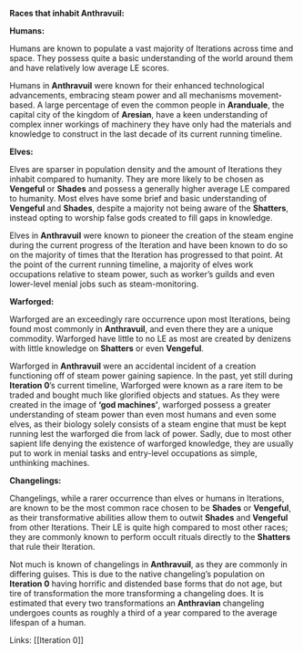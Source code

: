 **Races that inhabit Anthravuil:**

**Humans:**

Humans are known to populate a vast majority of Iterations across time and space. They possess quite a basic understanding of the world around them and have relatively low average LE scores.

Humans in **Anthravuil** were known for their enhanced technological advancements, embracing steam power and all mechanisms movement-based. A large percentage of even the common people in **Aranduale**, the capital city of the kingdom of **Aresian**, have a keen understanding of complex inner workings of machinery they have only had the materials and knowledge to construct in the last decade of its current running timeline.

**Elves:**

Elves are sparser in population density and the amount of Iterations they inhabit compared to humanity. They are more likely to be chosen as **Vengeful** or **Shades** and possess a generally higher average LE compared to humanity. Most elves have some brief and basic understanding of **Vengeful** and **Shades**, despite a majority not being aware of the **Shatters**, instead opting to worship false gods created to fill gaps in knowledge.

Elves in **Anthravuil** were known to pioneer the creation of the steam engine during the current progress of the Iteration and have been known to do so on the majority of times that the Iteration has progressed to that point. At the point of the current running timeline, a majority of elves work occupations relative to steam power, such as worker’s guilds and even lower-level menial jobs such as steam-monitoring.

**Warforged:**

Warforged are an exceedingly rare occurrence upon most Iterations, being found most commonly in **Anthravuil**, and even there they are a unique commodity. Warforged have little to no LE as most are created by denizens with little knowledge on **Shatters** or even **Vengeful**.

Warforged in **Anthravuil** were an accidental incident of a creation functioning off of steam power gaining sapience. In the past, yet still during **Iteration 0**’s current timeline, Warforged were known as a rare item to be traded and bought much like glorified objects and statues. As they were created in the image of **‘god machines’**, warforged possess a greater understanding of steam power than even most humans and even some elves, as their biology solely consists of a steam engine that must be kept running lest the warforged die from lack of power. Sadly, due to most other sapient life denying the existence of warforged knowledge, they are usually put to work in menial tasks and entry-level occupations as simple, unthinking machines.

**Changelings:**

Changelings, while a rarer occurrence than elves or humans in Iterations, are known to be the most common race chosen to be **Shades** or **Vengeful**, as their transformative abilities allow them to outwit **Shades** and **Vengeful** from other Iterations. Their LE is quite high compared to most other races; they are commonly known to perform occult rituals directly to the **Shatters** that rule their Iteration.

Not much is known of changelings in **Anthravuil**, as they are commonly in differing guises. This is due to the native changeling’s population on **Iteration 0** having horrific and distended base forms that do not age, but tire of transformation the more transforming a changeling does. It is estimated that every two transformations an **Anthravian** changeling undergoes counts as roughly a third of a year compared to the average lifespan of a human.

Links:
[[Iteration 0]]